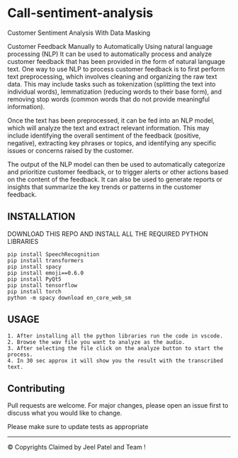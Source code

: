 # Call-sentiment-analysis
Customer Sentiment Analysis With Data Masking

Customer Feedback Manually to Automatically Using natural language processing (NLP)
It can be used to automatically process and analyze customer feedback that has been provided in the form of natural language text. One way to use NLP to process customer feedback is to first perform text preprocessing, which involves cleaning and organizing the raw text data. This may include tasks such as tokenization (splitting the text into individual words), lemmatization (reducing words to their base form), and removing stop words (common words that do not provide meaningful information).

Once the text has been preprocessed, it can be fed into an NLP model, which will analyze the text and extract relevant information. This may include identifying the overall sentiment of the feedback (positive, negative), extracting key phrases or topics, and identifying any specific issues or concerns raised by the customer.

The output of the NLP model can then be used to automatically categorize and prioritize customer feedback, or to trigger alerts or other actions based on the content of the feedback. It can also be used to generate reports or insights that summarize the key trends or patterns in the customer feedback.
 
## INSTALLATION 
DOWNLOAD THIS REPO AND INSTALL ALL THE REQUIRED PYTHON LIBRARIES 

```
pip install SpeechRecognition
pip install transformers
pip install spacy
pip install emoji==0.6.0
pip install PyQt5
pip install tensorflow
pip install torch
python -m spacy download en_core_web_sm
```
## USAGE

    1. After installing all the python libraries run the code in vscode.
    2. Browse the wav file you want to analyze as the audio.
    3. After selecting the file click on the analyze button to start the process.
    4. In 30 sec approx it will show you the result with the transcribed text.
    
## Contributing

Pull requests are welcome. For major changes, please open an issue first to discuss what you would like to change.

Please make sure to update tests as appropriate

***

&copy; Copyrights Claimed by Jeel Patel and Team ! 



